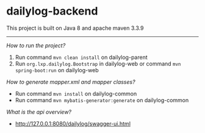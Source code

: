 # dailylog-backend

This project is built on Java 8 and apache maven 3.3.9

----------------------------------------------------
*How to run the project?*
1) Run command `mvn clean install` on dailylog-parent  
2) Run `org.lxp.dailylog.Bootstrap` in dailylog-web or command `mvn spring-boot:run` on dailylog-web  

*How to generate mapper.xml and mapper classes?*
+ Run command `mvn install` on dailylog-common  
+ Run command `mvn mybatis-generator:generate` on dailylog-common  

*What is the api overview?*
+ http://127.0.0.1:8080/dailylog/swagger-ui.html  
